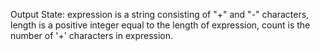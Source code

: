 Output State: expression is a string consisting of "+" and "-" characters, length is a positive integer equal to the length of expression, count is the number of '+' characters in expression.